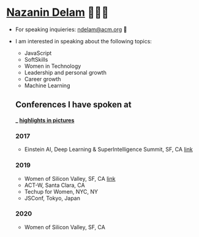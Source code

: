# [Nazanin Delam](https://www.linkedin.com/in/nazanindelam/) 👩🏻‍💻

- For speaking inquieries: ndelam@acm.org 🌱
- I am interested in speaking about the following topics:
  - JavaScript 
  - SoftSkills
  - Women in Technology
  - Leadership and personal growth
  - Career growth
  - Machine Learning
  
  ## Conferences I have spoken at 
  #### _ [highlights in pictures](https://www.instagram.com/stories/highlights/18071228101080789/)
  
  ### 2017
  - Einstein AI, Deep Learning & SuperIntelligence Summit, SF, CA [link](http://claridenglobal.com/conference/einsteinai2017/)
  
  ### 2019
  - Women of Silicon Valley, SF, CA [link](https://twitter.com/WinTechSeries/status/1124013435912630272)
  - ACT-W, Santa Clara, CA
  - Techup for Women, NYC, NY
  - JSConf, Tokyo, Japan 
  
  
  ### 2020
  - Women of Silicon Valley, SF, CA
  
